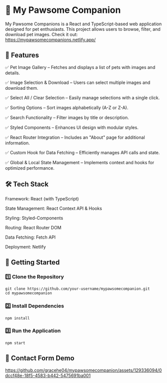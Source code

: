 # 🐾 My Pawsome Companion

My Pawsome Companions is a React and TypeScript-based web application designed for pet enthusiasts. This project allows users to browse, filter, and download pet images. Check it out: https://mypawsomecompanions.netlify.app/

## 🚀 Features
✅ Pet Image Gallery – Fetches and displays a list of pets with images and details.

✅ Image Selection & Download – Users can select multiple images and download them.

✅ Select All / Clear Selection – Easily manage selections with a single click.

✅ Sorting Options – Sort images alphabetically (A-Z or Z-A).

✅ Search Functionality – Filter images by title or description.

✅ Styled Components – Enhances UI design with modular styles.

✅ React Router Integration – Includes an "About" page for additional information.

✅ Custom Hook for Data Fetching – Efficiently manages API calls and state.

✅ Global & Local State Management – Implements context and hooks for optimized performance.

## 🛠️ Tech Stack

Framework: React (with TypeScript)

State Management: React Context API & Hooks

Styling: Styled-Components

Routing: React Router DOM

Data Fetching: Fetch API

Deployment: Netlify


## 📌 Getting Started
### 1️⃣ Clone the Repository
```
git clone https://github.com/your-username/mypawsomecompanion.git
cd mypawsomecompanion
```
### 2️⃣ Install Dependencies
```
npm install
```
### 3️⃣ Run the Application
```
npm start
```

## 🔗 Contact Form Demo

https://github.com/gracehe04/mypawsomecompanion/assets/129336094/0dccf48e-18f5-4583-b442-5475691ba001

